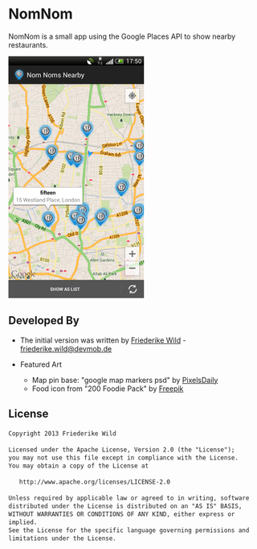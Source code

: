 NomNom
===============

NomNom is a small app using the Google Places API to show nearby restaurants.

![Screenshots](raw/screenshot_map.png "Screenshots")

Developed By
------------

* The initial version was written by <a href="https://plus.google.com/117518039262793648233?rel=author">Friederike Wild</a> - <friederike.wild@devmob.de>

* Featured Art
  * Map pin base: "google map markers psd" by [PixelsDaily](http://pixelsdaily.com/)
  * Food icon from "200 Foodie Pack" by [Freepik](http://www.freepik.com/)
  

License
-------

    Copyright 2013 Friederike Wild

    Licensed under the Apache License, Version 2.0 (the "License");
    you may not use this file except in compliance with the License.
    You may obtain a copy of the License at

       http://www.apache.org/licenses/LICENSE-2.0

    Unless required by applicable law or agreed to in writing, software
    distributed under the License is distributed on an "AS IS" BASIS,
    WITHOUT WARRANTIES OR CONDITIONS OF ANY KIND, either express or implied.
    See the License for the specific language governing permissions and
    limitations under the License.
